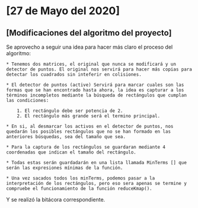 # [27 de Mayo del 2020]

## [Modificaciones del algoritmo del proyecto]

Se aprovecho a seguir una idea para hacer más claro el proceso del algoritmo: 

    * Tenemos dos matrices, el original que nunca se modificará y un detector de puntos. El original nos servirá para hacer más copias para detectar los cuadrados sin inteferir en colisiones.

    * El detector de puntos (active) Servirá para marcar cuales son las formas que se han encontrado hasta ahora, la idea es capturar a los términos incompletos mediante la búsqueda de rectángulos que cumplan las condiciones:

        1. El rectángulo debe ser potencia de 2.
        2. El rectángulo más grande será el termino principal.

    * En si, al desmarcar los activos en el detector de puntos, nos quedarán los posibles rectángulos que no se han formado en las anteriores búsquedas, sea del tamaño que sea.

    * Para la captura de los rectángulos se guardaran mediante 4 coordenadas que indican el tamaño del rectángulo.

    * Todas estas serán guardadarán en una lista llamada MinTerms [] que serán las expresiones mínimas de la función.

    * Una vez sacados todos los minTerms, podemos pasar a la interpretación de los rectángulos, pero eso sera apenas se termine y compruebe el funcionamiento de la función reduceKmap().

Y se realizó la bitácora correspondiente.
